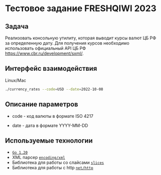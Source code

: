 # Тестовое задание FRESHQIWI 2023

## Задача

Реализовать консольную утилиту, которая выводит курсы валют ЦБ РФ за определенную дату. Для получения курсов необходимо использовать официальный API ЦБ РФ https://www.cbr.ru/development/sxml/.

## Интерфейс взаимодействия

Linux/Mac
```bash
./currency_rates --code=USD --date=2022-10-08
```

## Описание параметров

- code - код валюты в формате ISO 4217

- date - дата в формате YYYY-MM-DD

## Используемые технологии

- [`Go 1.20`](https://go.dev/)
- XML парсер [`encoding/xml`](https://pkg.go.dev/encoding/xmlr)
- Библиотека для работы со слайсами [`slices`](https://pkg.go.dev/golang.org/x/exp/slices)
- Библиотека для работы с http [`net/http`](https://pkg.go.dev/net/http)
